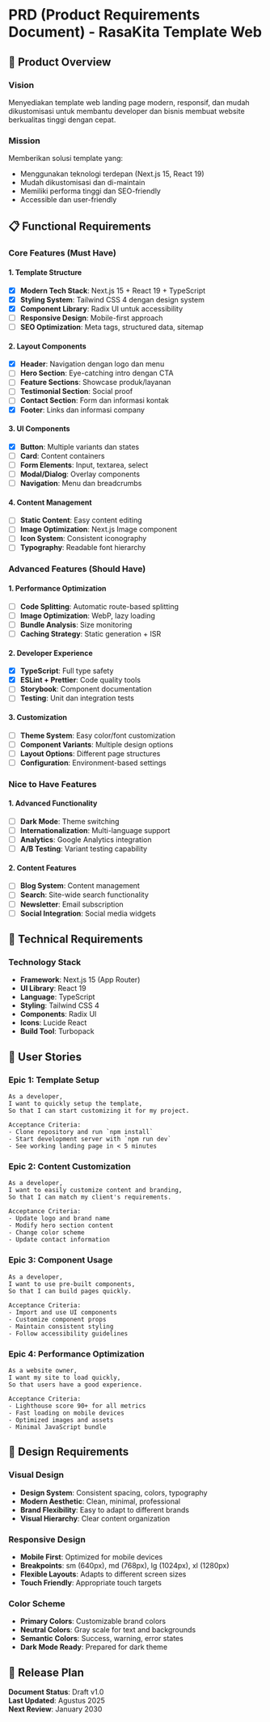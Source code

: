 # PRD (Product Requirements Document) - RasaKita Template Web

## 🎯 Product Overview

### Vision
Menyediakan template web landing page modern, responsif, dan mudah dikustomisasi untuk membantu developer dan bisnis membuat website berkualitas tinggi dengan cepat.

### Mission
Memberikan solusi template yang:
- Menggunakan teknologi terdepan (Next.js 15, React 19)
- Mudah dikustomisasi dan di-maintain
- Memiliki performa tinggi dan SEO-friendly
- Accessible dan user-friendly

## 📋 Functional Requirements

### Core Features (Must Have)

#### 1. Template Structure
- [x] **Modern Tech Stack**: Next.js 15 + React 19 + TypeScript
- [x] **Styling System**: Tailwind CSS 4 dengan design system
- [x] **Component Library**: Radix UI untuk accessibility
- [ ] **Responsive Design**: Mobile-first approach
- [ ] **SEO Optimization**: Meta tags, structured data, sitemap

#### 2. Layout Components
- [x] **Header**: Navigation dengan logo dan menu
- [ ] **Hero Section**: Eye-catching intro dengan CTA
- [ ] **Feature Sections**: Showcase produk/layanan
- [ ] **Testimonial Section**: Social proof
- [ ] **Contact Section**: Form dan informasi kontak
- [x] **Footer**: Links dan informasi company

#### 3. UI Components
- [x] **Button**: Multiple variants dan states
- [ ] **Card**: Content containers
- [ ] **Form Elements**: Input, textarea, select
- [ ] **Modal/Dialog**: Overlay components
- [ ] **Navigation**: Menu dan breadcrumbs

#### 4. Content Management
- [ ] **Static Content**: Easy content editing
- [ ] **Image Optimization**: Next.js Image component
- [ ] **Icon System**: Consistent iconography
- [ ] **Typography**: Readable font hierarchy

### Advanced Features (Should Have)

#### 1. Performance Optimization
- [ ] **Code Splitting**: Automatic route-based splitting
- [ ] **Image Optimization**: WebP, lazy loading
- [ ] **Bundle Analysis**: Size monitoring
- [ ] **Caching Strategy**: Static generation + ISR

#### 2. Developer Experience
- [x] **TypeScript**: Full type safety
- [x] **ESLint + Prettier**: Code quality tools
- [ ] **Storybook**: Component documentation
- [ ] **Testing**: Unit dan integration tests

#### 3. Customization
- [ ] **Theme System**: Easy color/font customization
- [ ] **Component Variants**: Multiple design options
- [ ] **Layout Options**: Different page structures
- [ ] **Configuration**: Environment-based settings

### Nice to Have Features

#### 1. Advanced Functionality
- [ ] **Dark Mode**: Theme switching
- [ ] **Internationalization**: Multi-language support
- [ ] **Analytics**: Google Analytics integration
- [ ] **A/B Testing**: Variant testing capability

#### 2. Content Features
- [ ] **Blog System**: Content management
- [ ] **Search**: Site-wide search functionality
- [ ] **Newsletter**: Email subscription
- [ ] **Social Integration**: Social media widgets

## 🔧 Technical Requirements

### Technology Stack
- **Framework**: Next.js 15 (App Router)
- **UI Library**: React 19
- **Language**: TypeScript
- **Styling**: Tailwind CSS 4
- **Components**: Radix UI
- **Icons**: Lucide React
- **Build Tool**: Turbopack


## 📱 User Stories

### Epic 1: Template Setup
```
As a developer,
I want to quickly setup the template,
So that I can start customizing it for my project.

Acceptance Criteria:
- Clone repository and run `npm install`
- Start development server with `npm run dev`
- See working landing page in < 5 minutes
```

### Epic 2: Content Customization
```
As a developer,
I want to easily customize content and branding,
So that I can match my client's requirements.

Acceptance Criteria:
- Update logo and brand name
- Modify hero section content
- Change color scheme
- Update contact information
```

### Epic 3: Component Usage
```
As a developer,
I want to use pre-built components,
So that I can build pages quickly.

Acceptance Criteria:
- Import and use UI components
- Customize component props
- Maintain consistent styling
- Follow accessibility guidelines
```

### Epic 4: Performance Optimization
```
As a website owner,
I want my site to load quickly,
So that users have a good experience.

Acceptance Criteria:
- Lighthouse score 90+ for all metrics
- Fast loading on mobile devices
- Optimized images and assets
- Minimal JavaScript bundle
```

## 🎨 Design Requirements

### Visual Design
- **Design System**: Consistent spacing, colors, typography
- **Modern Aesthetic**: Clean, minimal, professional
- **Brand Flexibility**: Easy to adapt to different brands
- **Visual Hierarchy**: Clear content organization

### Responsive Design
- **Mobile First**: Optimized for mobile devices
- **Breakpoints**: sm (640px), md (768px), lg (1024px), xl (1280px)
- **Flexible Layouts**: Adapts to different screen sizes
- **Touch Friendly**: Appropriate touch targets

### Color Scheme
- **Primary Colors**: Customizable brand colors
- **Neutral Colors**: Gray scale for text and backgrounds
- **Semantic Colors**: Success, warning, error states
- **Dark Mode Ready**: Prepared for dark theme

## 🚀 Release Plan

**Document Status**: Draft v1.0  
**Last Updated**: Agustus 2025  
**Next Review**: January 2030